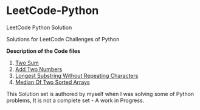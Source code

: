 # LeetCode-Python
LeetCode Python Solution

Solutions for LeetCode Challenges of Python

**Description of the Code files**

01. [Two Sum](01.TwoSum.py)
02. [Add Two Numbers](02.AddTwoNumbers.py)
3. [Longest Substring Without Repeating Characters](03.LongestSubstringWithoutRepeatingCharacters.py)
4. [Median Of Two Sorted Arrays](04.MedianOfTwoSortedArrays.py)


This Solution set is authored by myself when I was solving some of Python problems, It is not a complete set - A work in Progress.
